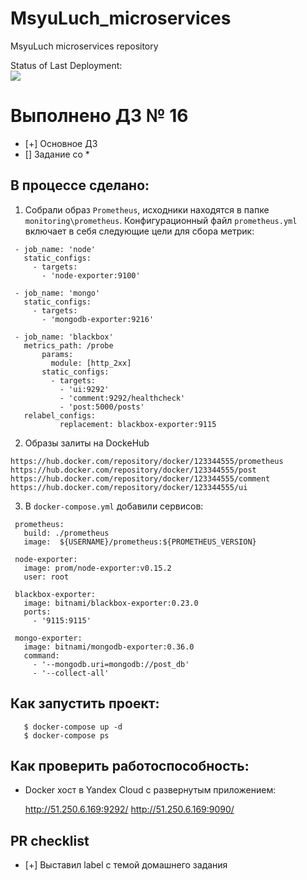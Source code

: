 # MsyuLuch_microservices
MsyuLuch microservices repository

Status of Last Deployment: <br>
<img src="https://github.com/Otus-DevOps-22-08/MsyuLuch_microservices/actions/workflows/%20run-tests.yml/badge.svg"><br>

# Выполнено ДЗ № 16

 - [+] Основное ДЗ
 - [] Задание со *

## В процессе сделано:

 1. Собрали образ `Prometheus`, исходники находятся в папке `monitoring\prometheus`.
 Конфигурационный файл `prometheus.yml` включает в себя следующие цели для сбора метрик:

 ```
  - job_name: 'node'
    static_configs:
      - targets:
        - 'node-exporter:9100'

  - job_name: 'mongo'
    static_configs:
      - targets:
        - 'mongodb-exporter:9216'

  - job_name: 'blackbox'
    metrics_path: /probe
        params:
          module: [http_2xx]
        static_configs:
          - targets:
            - 'ui:9292'
            - 'comment:9292/healthcheck'
            - 'post:5000/posts'
    relabel_configs:
            replacement: blackbox-exporter:9115
 ```

 2. Образы залиты на DockeHub

 ```
 https://hub.docker.com/repository/docker/123344555/prometheus
 https://hub.docker.com/repository/docker/123344555/post
 https://hub.docker.com/repository/docker/123344555/comment
 https://hub.docker.com/repository/docker/123344555/ui
 ```

 3. В `docker-compose.yml` добавили сервисов:

 ```
  prometheus:
    build: ./prometheus
    image:  ${USERNAME}/prometheus:${PROMETHEUS_VERSION}

  node-exporter:
    image: prom/node-exporter:v0.15.2
    user: root

  blackbox-exporter:
    image: bitnami/blackbox-exporter:0.23.0
    ports:
      - '9115:9115'

  mongo-exporter:
    image: bitnami/mongodb-exporter:0.36.0
    command:
      - '--mongodb.uri=mongodb://post_db'
      - '--collect-all'
 ```

## Как запустить проект:

```
   $ docker-compose up -d
   $ docker-compose ps
```

## Как проверить работоспособность:

  - Docker хост в Yandex Cloud с развернутым приложением:

    http://51.250.6.169:9292/
    http://51.250.6.169:9090/

## PR checklist
 - [+] Выставил label с темой домашнего задания
